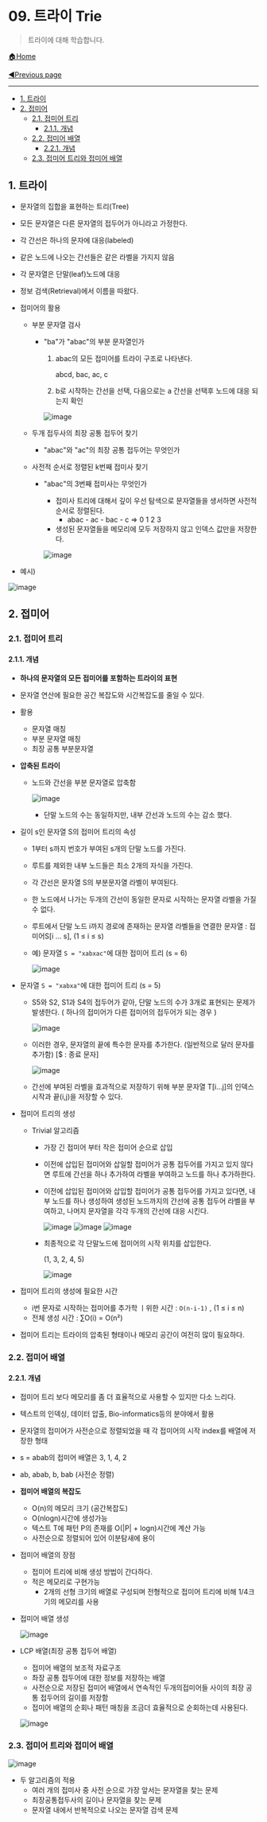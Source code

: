 # 09. 트라이 Trie

> 트라이에 대해 학습합니다.

[🏠Home](https://github.com/batboy118/Study_Note)

[◀Previous page ](./README.md)

---

<!-- TOC -->

- [1. 트라이](#1-트라이)
- [2. 접미어](#2-접미어)
	- [2.1. 접미어 트리](#21-접미어-트리)
		- [2.1.1. 개념](#211-개념)
	- [2.2. 접미어 배열](#22-접미어-배열)
		- [2.2.1. 개념](#221-개념)
	- [2.3. 접미어 트리와 접미어 배열](#23-접미어-트리와-접미어-배열)

<!-- /TOC -->

## 1. 트라이

- 문자열의 집합을 표현하는 트리(Tree)

- 모든 문자열은 다른 문자열의 접두어가 아니라고 가정한다.

- 각 간선은 하나의 문자에 대응(labeled)

- 같은 노드에 나오는 간선들은 같은 라벨을 가지지 않음

- 각 문자열은 단말(leaf)노드에 대응

- 정보 검색(Retrieval)에서 이름을 따왔다.

- 접미어의 활용

  - 부분 문자열 검사

    - "ba"가 "abac"의 부분 문자열인가

      1. abac의 모든 접미어를 트라이 구조로 나타낸다.

         abcd,  bac, ac, c

      2. b로 시작하는 간선을 선택, 다음으로는 a 간선을 선택후 노드에 대응 되는지 확인

      ![image](https://user-images.githubusercontent.com/53181778/79064226-0d8cb600-7ce2-11ea-9d85-260ab4d1baa8.png)

  - 두개 접두사의 최장 공통 접두어 찾기

    - "abac"와 "ac"의 최장 공통 접두어는 무엇인가

  - 사전적 순서로 정렬된 k번째 접미사 찾기

    - "abac"의 3번째 접미사는 무엇인가

      - 접미사 트리에 대해서 깊이 우선 탐색으로 문자열들을 생서하면 사전적 순서로 정렬된다.
        - abac - ac - bac - c  => 0 1 2 3
      - 생성된 문자열들을 메모리에 모두 저장하지 않고 인덱스 값만을 저장한다.

      ![image](https://user-images.githubusercontent.com/53181778/79064295-afac9e00-7ce2-11ea-9651-91d452b0f932.png)

- 예시)

![image](https://user-images.githubusercontent.com/53181778/78859022-92937900-7a1d-11ea-9f47-14e1162bc0e7.png)

## 2. 접미어

### 2.1. 접미어 트리

#### 2.1.1. 개념

- **하나의 문자열의 모든 접미어를 포함하는 트라이의 표현**

- 문자열 연산에 필요한 공간 복잡도와 시간복잡도를 줄일 수 있다.

- 활용

  - 문자열 매칭
  - 부분 문자열 매칭
  - 최장 공통 부분문자열

- **압축된 트라이**

  - 노드와 간선을 부분 문자열로 압축함

    ![image](https://user-images.githubusercontent.com/53181778/78957558-2d9b5a00-7ad5-11ea-9ca3-6e3b046a8719.png)

    - 단말 노드의 수는 동일하지만, 내부 간선과 노드의 수는 감소 했다.

- 길이 s인 문자열 S의 접미어 트리의 속성

  - 1부터 s까지 번호가 부여된 s개의 단말 노드를 가진다.

  - 루트를 제외한 내부 노드들은 최소 2개의 자식을 가진다.

  - 각 간선은 문자열 S의 부분문자열 라벨이 부여된다.

  - 한 노드에서 나가는 두개의 간선이 동일한 문자로 시작하는 문자열 라벨을 가질 수 없다.

  - 루트에서 단말 노드 i까지 경로에 존재하는 문자열 라벨들을 연결한 문자열 : 접미어S[i ... s], (1 ≤ i ≤ s)

  - 예) 문자열 `S = "xabxac"`에 대한 접미어 트리 (s = 6)

    ![image](https://user-images.githubusercontent.com/53181778/78957659-794e0380-7ad5-11ea-8e9a-bb4e6f24f25a.png)

- 문자열 `S = "xabxa"`에 대한 접미어 트리 (s = 5)

  - S5와 S2, S1과 S4의 접두어가 같아, 단말 노드의 수가 3개로 표현되는 문제가 발생한다. ( 하나의 접미어가 다른 접미어의 접두어가 되는 경우 )

    ![image](https://user-images.githubusercontent.com/53181778/78958176-e0b88300-7ad6-11ea-9a10-174e4eb99c01.png)

  - 이러한 경우, 문자열의 끝에 특수한 문자를 추가한다. (일반적으로 달러 문자를 추가함) [$ : 종료 문자]

    ![image](https://user-images.githubusercontent.com/53181778/78958342-51f83600-7ad7-11ea-977b-1178dbd1685a.png)

  - 간선에 부여된 라벨을 효과적으로 저장하기 위해 부분 문자열 T[i...j]의 인덱스 시작과 끝(i,j)을 저장할 수 있다.

- 접미어 트리의 생성

  - Trivial 알고리즘
    - 가장 긴 접미어 부터 작은 접미어 순으로 삽입

    - 이전에 삽입된 접미어와 삽일할 접미어가 공통 접두어를 가지고 있지 않다면 루트에 간선을 하나 추가하여 라벨을 부여하고 노드를 하나 추가하한다.

    - 이전에  삽입된 접미어와 삽입할 접미어가 공통 접두어를 가지고 있다면, 내부 노드를 하나 생성하여 생성된 노드까지의 간선에 공통 접두어 라벨을 부여하고, 나머지 문자열을 각각 두개의 간선에 대응 시킨다.

      ![image](https://user-images.githubusercontent.com/53181778/79064928-d02b2700-7ce7-11ea-8729-4950508aca99.png)
      ![image](https://user-images.githubusercontent.com/53181778/79064938-df11d980-7ce7-11ea-963f-2c7f7ac580f1.png)
      ![image](https://user-images.githubusercontent.com/53181778/79064948-ee912280-7ce7-11ea-94df-3f911f533ce3.png)

    - 최종적으로 각 단말노드에 접미어의 시작 위치를 삽입한다.

      (1, 3, 2, 4, 5)

      ![image](https://user-images.githubusercontent.com/53181778/79064966-16808600-7ce8-11ea-9a48-59c73347d7e5.png)

- 접미어 트리의 생성에 필요한 시간

  - i번 문자로 시작하는 접미어를 추가학 ㅣ위한 시간 : `O(n-i-1)` , (1 ≤ i ≤ n)
  - 전체 생성 시간 : ∑O(i) = O(n²)

- 접미어 트리는 트라이의 압축된 형태이나 메모리 공간이 여전히 많이 필요하다.

### 2.2. 접미어 배열

#### 2.2.1. 개념

- 접미어 트리 보다 메모리를 좀 더 효율적으로 사용할 수 있지만 다소 느리다.
- 텍스트의 인덱싱, 데이터 압출, Bio-informatics등의 분야에서 활용
- 문자열의 접미어가 사전순으로 정렬되었을 때 각 접미어의 시작 index를 배열에 저장한 형태
- s = abab의 접미어 배열은 3, 1, 4, 2

- ab, abab, b, bab (사전순 정렬)

- **접미어 배열의 복잡도**

  - O(n)의 메모리 크기 (공간복잡도)
  - O(nlogn)시간에 생성가능
  - 텍스트 T에 패턴 P의 존재를 O(|P| + logn)시간에 계산 가능
  - 사전순으로 정렬되어 있어 이분탐새에 용이
- 접미어 배열의 장점
  - 접미어 트리에 비해 생성 방법이 간다하다.
  - 적은 메모리로 구현가능
    - 2개의 선형 크기의 배열로 구성되며 전형적으로 접미어 트리에 비해 1/4크기의 메모리를 사용
- 접미어 배열 생성

  ![image](https://user-images.githubusercontent.com/53181778/79064999-50518c80-7ce8-11ea-877b-55fca30e42ca.png)

- LCP 배열(최장 공통 접두어 배열)
  - 접미어 배열의 보조적 자료구조
  - 촤장 공통 접두어에 대한 정보를 저장하는 배열
  - 사전순으로 저장된 접미어 배열에서 연속적인 두개의접미어들 사이의 최장 공통 접두어의 길이를 저장함
  - 접미어 배열의 순회나 패턴 매칭을 조금더 효율적으로 순회하는데 사용된다.

  ![image](https://user-images.githubusercontent.com/53181778/79065034-74ad6900-7ce8-11ea-9448-bddf482b251c.png)

### 2.3. 접미어 트리와 접미어 배열

![image](https://user-images.githubusercontent.com/53181778/79065093-b2aa8d00-7ce8-11ea-8bca-8a81925121e8.png)

- 두 알고리즘의 적용
  - 여러 개의 접미사 중 사전 순으로 가장 앞서는 문자열을 찾는 문제
  - 최장공통접두사의 길이나 문자열을 찾는 문제
  - 문자열 내에서 반복적으로 나오는 문자열 검색 문제
